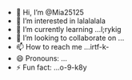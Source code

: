 - 👋 Hi, I’m @Mia25125
- 👀 I’m interested in lalalalala
- 🌱 I’m currently learning ...l;rykig
- 💞️ I’m looking to collaborate on ...
- 📫 How to reach me ...irtf-k-
- 😄 Pronouns: ...
- ⚡ Fun fact: ...o-9-k8y

<!---
Mia25125/Mia25125 is a ✨ special ✨ repository because its `README.md` (this file) appears on your GitHub profile.
You can click the Preview link to take a look at your changes.
--->
